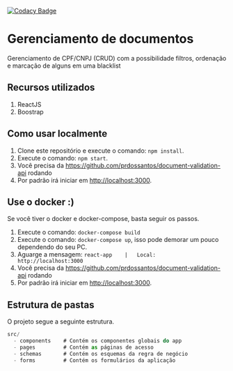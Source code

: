[![Codacy Badge](https://app.codacy.com/project/badge/Grade/4af9d4089fdd4dca9da1e93fecaa1e65)](https://www.codacy.com/gh/prdossantos/document-validation-app/dashboard?utm_source=github.com&amp;utm_medium=referral&amp;utm_content=prdossantos/document-validation-app&amp;utm_campaign=Badge_Grade)

# Gerenciamento de documentos

Gerenciamento de CPF/CNPJ (CRUD) com a possibilidade filtros, ordenação e marcação de alguns em uma blacklist

## Recursos utilizados

1.  ReactJS
2.  Boostrap

## Como usar localmente

1.  Clone este repositório e execute o comando: `npm install`.
2.  Execute o comando: `npm start`.
3.  Você precisa da <https://github.com/prdossantos/document-validation-api> rodando
4.  Por padrão irá iniciar em <http://localhost:3000>.

## Use o docker :)

Se você tiver o docker e docker-compose, basta seguir os passos.

1.  Execute o comando: `docker-compose build` 
2.  Execute o comando: `docker-compose up`,  isso pode demorar um pouco dependendo do seu PC.
3.  Aguarge a mensagem: `react-app    |   Local:            http://localhost:3000`
4.  Você precisa da <https://github.com/prdossantos/document-validation-api> rodando
5.  Por padrão irá iniciar em <http://localhost:3000>.

## Estrutura de pastas

O projeto segue a seguinte estrutura.

```js
src/
  - components    # Contém os componentes globais do app
  - pages         # Contém as páginas de acesso
  - schemas       # Contém os esquemas da regra de negócio
  - forms         # Contém os formulários da aplicação
```
